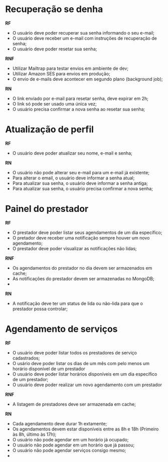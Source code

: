 # Recuperação se denha

**RF**

- O usuário deve poder recuperar sua senha informando o seu e-mail;
- O usuário deve receber um e-mail com instruções de recuperação de senha;
- O usuário deve poder resetar sua senha;

**RNF**

- Utilizar Mailtrap para testar envios em ambiente de dev;
- Utilizar Amazon SES para envios em produção;
- O envio de e-mails deve acontecer em segundo plano (background job);

**RN**

- O link enviado por e-mail para resetar senha, deve expirar em 2h;
- O link só pode ser usado uma única vez;
- O usuário precisa confirmar a nova senha ao resetar sua senha;

# Atualização de perfil

**RF**

- O usuário deve poder atualizar seu nome, e-mail e senha;

**RN**

- O usuário não pode alterar seu e-mail para um e-mail já existente;
- Para alterar o email, o usuário deve informar a senha atual;
- Para atualizar sua senha, o usuário deve informar a senha antiga;
- Para atualizar sua senha, o usuário precisa confirmar a nova senha;


# Painel do prestador

**RF**

- O prestador deve poder listar seus agendamentos de um dia específico;
- O pretador deve receber uma notificação sempre houver um novo agendamento;
- O prestador deve poder visualizar as notificações não lidas;

**RNF**

- Os agendamentos do prestador no dia devem ser armazenados em cache;
- As notificações do prestador devem ser armazenadas no MongoDB;
-

**RN**

- A notificação deve ter um status de lida ou não-lida para que o prestador possa controlar;

# Agendamento de serviços

**RF**

- O usuário deve poder listar todos os prestadores de serviço cadastrados;
- O usário deve poder listar os dias de um mês com pelo menos um horário disponível de um prestador
- O usuário deve poder listar horários disponíveis em um dia específico de um prestador;
- O usuário deve poder realizar um novo agendamento com um prestador


**RNF**

- A listagem de prestadores deve ser armazenada em cache;

**RN**

- Cada agendamento deve durar 1h extamente;
- Os agendamentos devem estar disponíveis entre as 8h e 18h (Primeiro às 8h, último às 17h);
- O usuário não pode agendar em um horário já ocupado;
- O usuário não pode agendar em um horário que já passou;
- O usuário não pode agendar serviços consigo mesmo;
-
